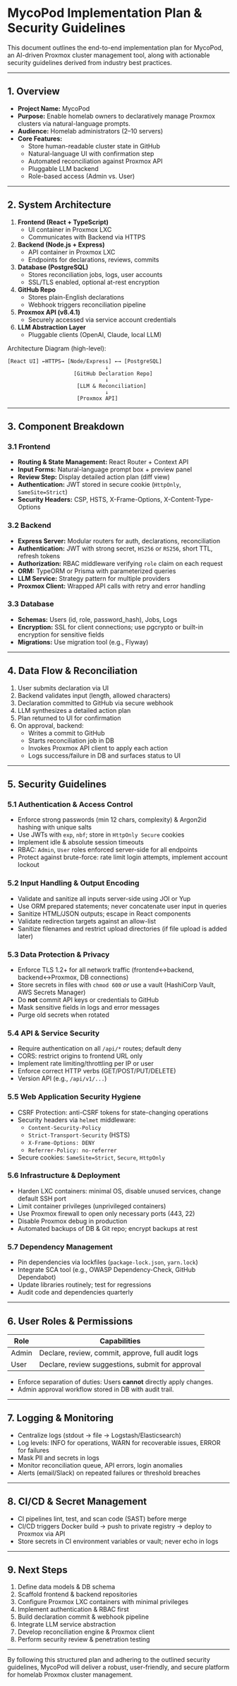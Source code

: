 # MycoPod Implementation Plan & Security Guidelines

This document outlines the end-to-end implementation plan for MycoPod, an AI-driven Proxmox cluster management tool, along with actionable security guidelines derived from industry best practices.

---

## 1. Overview

- **Project Name:** MycoPod
- **Purpose:** Enable homelab owners to declaratively manage Proxmox clusters via natural-language prompts.
- **Audience:** Homelab administrators (2–10 servers)
- **Core Features:**
  - Store human-readable cluster state in GitHub
  - Natural-language UI with confirmation step
  - Automated reconciliation against Proxmox API
  - Pluggable LLM backend
  - Role-based access (Admin vs. User)

---

## 2. System Architecture

1. **Frontend (React + TypeScript)**
   - UI container in Proxmox LXC
   - Communicates with Backend via HTTPS
2. **Backend (Node.js + Express)**
   - API container in Proxmox LXC
   - Endpoints for declarations, reviews, commits
3. **Database (PostgreSQL)**
   - Stores reconciliation jobs, logs, user accounts
   - SSL/TLS enabled, optional at-rest encryption
4. **GitHub Repo**
   - Stores plain-English declarations
   - Webhook triggers reconciliation pipeline
5. **Proxmox API (v8.4.1)**
   - Securely accessed via service account credentials
6. **LLM Abstraction Layer**
   - Pluggable clients (OpenAI, Claude, local LLM)

Architecture Diagram (high-level):

    [React UI] ←HTTPS→ [Node/Express] ←→ [PostgreSQL]
                                   ↓
                         [GitHub Declaration Repo]
                                   ↓
                          [LLM & Reconciliation]
                                   ↓
                          [Proxmox API]

---

## 3. Component Breakdown

### 3.1 Frontend
- **Routing & State Management:** React Router + Context API
- **Input Forms:** Natural-language prompt box + preview panel
- **Review Step:** Display detailed action plan (diff view)
- **Authentication:** JWT stored in secure cookie (`HttpOnly`, `SameSite=Strict`)
- **Security Headers:** CSP, HSTS, X-Frame-Options, X-Content-Type-Options

### 3.2 Backend
- **Express Server:** Modular routers for auth, declarations, reconciliation
- **Authentication:** JWT with strong secret, `HS256` or `RS256`, short TTL, refresh tokens
- **Authorization:** RBAC middleware verifying `role` claim on each request
- **ORM:** TypeORM or Prisma with parameterized queries
- **LLM Service:** Strategy pattern for multiple providers
- **Proxmox Client:** Wrapped API calls with retry and error handling

### 3.3 Database
- **Schemas:** Users (id, role, password_hash), Jobs, Logs
- **Encryption:** SSL for client connections; use pgcrypto or built-in encryption for sensitive fields
- **Migrations:** Use migration tool (e.g., Flyway)

---

## 4. Data Flow & Reconciliation

1. User submits declaration via UI
2. Backend validates input (length, allowed characters)
3. Declaration committed to GitHub via secure webhook
4. LLM synthesizes a detailed action plan
5. Plan returned to UI for confirmation
6. On approval, backend:
   - Writes a commit to GitHub
   - Starts reconciliation job in DB
   - Invokes Proxmox API client to apply each action
   - Logs success/failure in DB and surfaces status to UI

---

## 5. Security Guidelines

### 5.1 Authentication & Access Control
- Enforce strong passwords (min 12 chars, complexity) & Argon2id hashing with unique salts
- Use JWTs with `exp`, `nbf`; store in `HttpOnly Secure` cookies
- Implement idle & absolute session timeouts
- RBAC: `Admin`, `User` roles enforced server-side for all endpoints
- Protect against brute-force: rate limit login attempts, implement account lockout

### 5.2 Input Handling & Output Encoding
- Validate and sanitize all inputs server-side using JOI or Yup
- Use ORM prepared statements; never concatenate user input in queries
- Sanitize HTML/JSON outputs; escape in React components
- Validate redirection targets against an allow-list
- Sanitize filenames and restrict upload directories (if file upload is added later)

### 5.3 Data Protection & Privacy
- Enforce TLS 1.2+ for all network traffic (frontend↔backend, backend↔Proxmox, DB connections)
- Store secrets in files with `chmod 600` *or* use a vault (HashiCorp Vault, AWS Secrets Manager)
- Do **not** commit API keys or credentials to GitHub
- Mask sensitive fields in logs and error messages
- Purge old secrets when rotated

### 5.4 API & Service Security
- Require authentication on all `/api/*` routes; default deny
- CORS: restrict origins to frontend URL only
- Implement rate limiting/throttling per IP or user
- Enforce correct HTTP verbs (GET/POST/PUT/DELETE)
- Version API (e.g., `/api/v1/...`)

### 5.5 Web Application Security Hygiene
- CSRF Protection: anti-CSRF tokens for state-changing operations
- Security headers via `helmet` middleware:
  - `Content-Security-Policy`
  - `Strict-Transport-Security` (HSTS)
  - `X-Frame-Options: DENY`
  - `Referrer-Policy: no-referrer`
- Secure cookies: `SameSite=Strict`, `Secure`, `HttpOnly`

### 5.6 Infrastructure & Deployment
- Harden LXC containers: minimal OS, disable unused services, change default SSH port
- Limit container privileges (unprivileged containers)
- Use Proxmox firewall to open only necessary ports (443, 22)
- Disable Proxmox debug in production
- Automated backups of DB & Git repo; encrypt backups at rest

### 5.7 Dependency Management
- Pin dependencies via lockfiles (`package-lock.json`, `yarn.lock`)
- Integrate SCA tool (e.g., OWASP Dependency-Check, GitHub Dependabot)
- Update libraries routinely; test for regressions
- Audit code and dependencies quarterly

---

## 6. User Roles & Permissions

| Role  | Capabilities                                       |
|-------|----------------------------------------------------|
| Admin | Declare, review, commit, approve, full audit logs  |
| User  | Declare, review suggestions, submit for approval   |

- Enforce separation of duties: Users **cannot** directly apply changes.
- Admin approval workflow stored in DB with audit trail.

---

## 7. Logging & Monitoring

- Centralize logs (stdout → file → Logstash/Elasticsearch)
- Log levels: INFO for operations, WARN for recoverable issues, ERROR for failures
- Mask PII and secrets in logs
- Monitor reconciliation queue, API errors, login anomalies
- Alerts (email/Slack) on repeated failures or threshold breaches

---

## 8. CI/CD & Secret Management

- CI pipelines lint, test, and scan code (SAST) before merge
- CI/CD triggers Docker build → push to private registry → deploy to Proxmox via API
- Store secrets in CI environment variables or vault; never echo in logs

---

## 9. Next Steps

1. Define data models & DB schema
2. Scaffold frontend & backend repositories
3. Configure Proxmox LXC containers with minimal privileges
4. Implement authentication & RBAC first
5. Build declaration commit & webhook pipeline
6. Integrate LLM service abstraction
7. Develop reconciliation engine & Proxmox client
8. Perform security review & penetration testing

---

By following this structured plan and adhering to the outlined security guidelines, MycoPod will deliver a robust, user-friendly, and secure platform for homelab Proxmox cluster management.